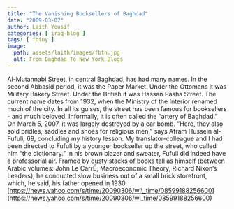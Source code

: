 ```yaml
---
title: "The Vanishing Booksellers of Baghdad"
date: "2009-03-07"
author: Laith Yousif
categories: [ iraq-blog ]
tags: [ fbtny ]
image:
  path: assets/laith/images/fbtn.jpg
  alt: From Baghdad To New York Blogs
---
```


Al-Mutannabi Street, in central Baghdad, has had many names. In the second Abbasid period, it was the Paper Market. Under the Ottomans it was Military Bakery Street. Under the British it was Hassan Pasha Street. The current name dates from 1932, when the Ministry of the Interior renamed much of the city. In all its guises, the street has been famous for booksellers - and much beloved. Informally, it is often called the “artery of Baghdad.” On March 5, 2007, it was largely destroyed by a car bomb. ”Here, they also sold bridles, saddles and shoes for religious men,” says Afram Hussein al-Fufuli, 69, concluding my history lesson. My translator-colleague and I had been directed to Fufuli by a younger bookseller up the street, who called him “the dictionary.” In his brown blazer and sweater, Fufuli did indeed have a professorial air. Framed by dusty stacks of books tall as himself (between Arabic volumes: John Le CarrÉ, Macroeconomic Theory, Richard Nixon’s Leaders), he conducted slow business out of a small brick storefront, which, he said, his father opened in 1930. [https://news.yahoo.com/s/time/20090306/wl\_time/08599188256600](https://news.yahoo.com/s/time/20090306/wl_time/08599188256600)
